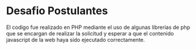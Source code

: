 # Desafio Postulantes

El codigo fue realizado en PHP mediante el uso de algunas librerias de php que se encargan de realizar la solicitud y esperar a que el contenido javascript de la web haya sido ejecutado correctamente.
